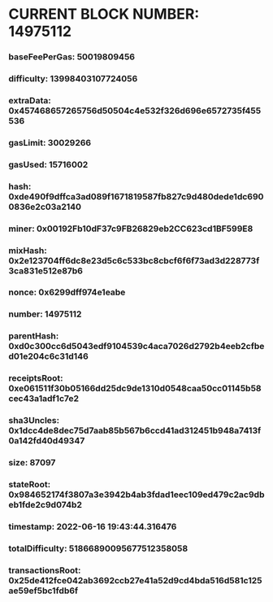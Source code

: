 # CURRENT BLOCK NUMBER: 14975112

### baseFeePerGas: 50019809456
### difficulty: 13998403107724056
### extraData: 0x457468657265756d50504c4e532f326d696e6572735f455536
### gasLimit: 30029266
### gasUsed: 15716002
### hash: 0xde490f9dffca3ad089f1671819587fb827c9d480dede1dc6900836e2c03a2140
### miner: 0x00192Fb10dF37c9FB26829eb2CC623cd1BF599E8
### mixHash: 0x2e123704ff6dc8e23d5c6c533bc8cbcf6f6f73ad3d228773f3ca831e512e87b6
### nonce: 0x6299dff974e1eabe
### number: 14975112
### parentHash: 0xd0c300cc6d5043edf9104539c4aca7026d2792b4eeb2cfbed01e204c6c31d146
### receiptsRoot: 0xe061511f30b05166dd25dc9de1310d0548caa50cc01145b58cec43a1adf1c7e2
### sha3Uncles: 0x1dcc4de8dec75d7aab85b567b6ccd41ad312451b948a7413f0a142fd40d49347
### size: 87097
### stateRoot: 0x984652174f3807a3e3942b4ab3fdad1eec109ed479c2ac9dbeb1fde2c9d074b2
### timestamp: 2022-06-16 19:43:44.316476
### totalDifficulty: 51866890095677512358058
### transactionsRoot: 0x25de412fce042ab3692ccb27e41a52d9cd4bda516d581c125ae59ef5bc1fdb6f
